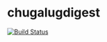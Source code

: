 # chugalugdigest
[![Build Status](https://travis-ci.org/seabre/chugalugdigest.png)](https://travis-ci.org/seabre/chugalugdigest)

